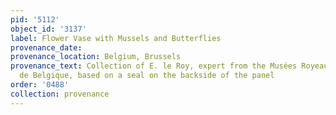 ```yaml
---
pid: '5112'
object_id: '3137'
label: Flower Vase with Mussels and Butterflies
provenance_date:
provenance_location: Belgium, Brussels
provenance_text: Collection of E. le Roy, expert from the Musées Royeaux de Beaux-Arts
  de Belgique, based on a seal on the backside of the panel
order: '0488'
collection: provenance
---
```

